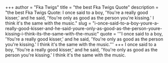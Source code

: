 +++
author = "Fka Twigs"
title = "the best Fka Twigs Quote"
description = "the best Fka Twigs Quote: I once said to a boy, 'You're a really good kisser,' and he said, 'You're only as good as the person you're kissing.' I think it's the same with the music."
slug = "i-once-said-to-a-boy-youre-a-really-good-kisser-and-he-said-youre-only-as-good-as-the-person-youre-kissing-i-think-its-the-same-with-the-music"
quote = '''I once said to a boy, 'You're a really good kisser,' and he said, 'You're only as good as the person you're kissing.' I think it's the same with the music.'''
+++
I once said to a boy, 'You're a really good kisser,' and he said, 'You're only as good as the person you're kissing.' I think it's the same with the music.
